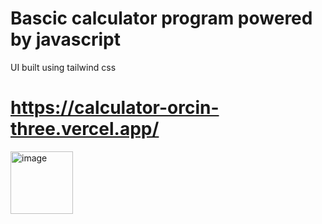 ﻿# Bascic calculator program powered by javascript 
  UI built using tailwind css
# https://calculator-orcin-three.vercel.app/

<img width="100" alt="image" src="https://github.com/TharunChougoni/calculator/assets/119305990/92d7fa25-9c2b-4fe3-ae06-b0d00383906f">
